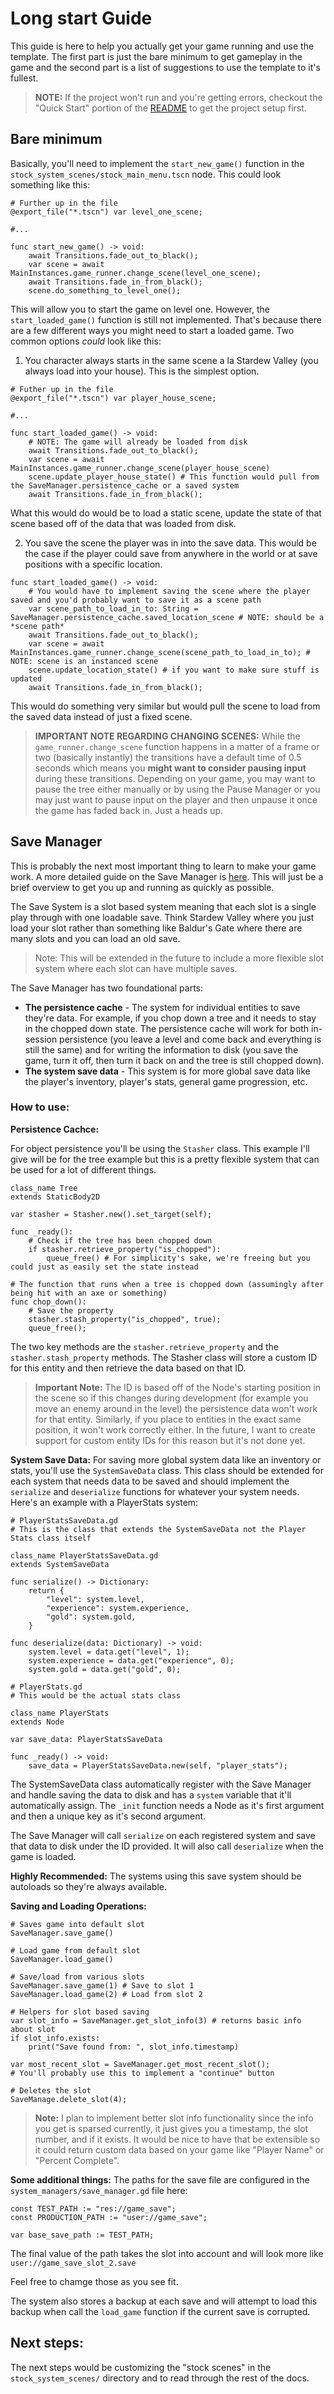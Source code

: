 # Long start Guide
This guide is here to help you actually get your game running and use the template. The first part is just the bare minimum to get gameplay in the game
and the second part is a list of suggestions to use the template to it's fullest.

> **NOTE:** If the project won't run and you're getting errors, checkout the "Quick Start" portion of the [README](../README.md) to get the project setup first.

## Bare minimum
Basically, you'll need to implement the `start_new_game()` function in the `stock_system_scenes/stock_main_menu.tscn` node. This could look something like
this:
```
# Further up in the file
@export_file("*.tscn") var level_one_scene;

#...

func start_new_game() -> void:
    await Transitions.fade_out_to_black();
    var scene = await MainInstances.game_runner.change_scene(level_one_scene);
    await Transitions.fade_in_from_black();
    scene.do_something_to_level_one();
```

This will allow you to start the game on level one. However, the `start_loaded_game()` function is still not implemented. That's because there are a few
different ways you might need to start a loaded game. Two common options *could* look like this:

1. You character always starts in the same scene a la Stardew Valley (you always load into your house). This is the simplest option.
```
# Futher up in the file
@export_file("*.tscn") var player_house_scene;

#...

func start_loaded_game() -> void:
    # NOTE: The game will already be loaded from disk
    await Transitions.fade_out_to_black();
    var scene = await MainInstances.game_runner.change_scene(player_house_scene)
    scene.update_player_house_state() # This function would pull from the SaveManager.persistence_cache or a saved system
    await Transitions.fade_in_from_black();
```
What this would do would be to load a static scene, update the state of that scene based off of the data that was loaded from disk.

2. You save the scene the player was in into the save data. This would be the case if the player could save from anywhere in the world or
at save positions with a specific location.

```
func start_loaded_game() -> void:
    # You would have to implement saving the scene where the player saved and you'd probably want to save it as a scene path
    var scene_path_to_load_in_to: String = SaveManager.persistence_cache.saved_location_scene # NOTE: should be a *scene path* 
    await Transitions.fade_out_to_black();
    var scene = await MainInstances.game_runner.change_scene(scene_path_to_load_in_to); # NOTE: scene is an instanced scene
    scene.update_location_state() # if you want to make sure stuff is updated
    await Transitions.fade_in_from_black();
```
This would do something very similar but would pull the scene to load from the saved data instead of just a fixed scene.

> **IMPORTANT NOTE REGARDING CHANGING SCENES:** While the `game_runner.change_scene` function happens in a matter of a frame or two (basically instantly) the transitions have a default time of 0.5 seconds which means you **might want to consider pausing input** during these transitions. Depending on your game, you may want to pause the tree either manually or by using the Pause Manager or you may just want to pause input on the player and then unpause it once the game has faded back in. Just a heads up. 
    
## Save Manager
This is probably the next most important thing to learn to make your game work. A more detailed guide on the Save Manager is [here](../docs/systems/save_manager.md). This
will just be a brief overview to get you up and running as quickly as possible.

The Save System is a slot based system meaning that each slot is a single play through with one loadable save. Think Stardew Valley where you just load your slot rather than
something like Baldur's Gate where there are many slots and you can load an old save.

> Note: This will be extended in the future to include a more flexible slot system where each slot can have multiple saves.

The Save Manager has two foundational parts: 
- **The persistence cache** - The system for individual entities to save they're data. For example, if you chop down a tree and it needs to stay in the chopped down state.
The persistence cache will work for both in-session persistence (you leave a level and come back and everything is still the same) and for writing the information to disk (you save the game, turn it off, then turn it back on and the tree is still chopped down).
- **The system save data** - This system is for more global save data like the player's inventory, player's stats, general game progression, etc. 

### How to use:

**Persistence Cachce:**

For object persistence you'll be using the `Stasher` class. This example I'll give will be for the tree example but this is a pretty flexible system that can be used for
a lot of different things.

``` 
class_name Tree
extends StaticBody2D

var stasher = Stasher.new().set_target(self);

func _ready():
    # Check if the tree has been chopped down
    if stasher.retrieve_property("is_chopped"):
        queue_free() # For simplicity's sake, we're freeing but you could just as easily set the state instead

# The function that runs when a tree is chopped down (assumingly after being hit with an axe or something)
func chop_down():
    # Save the property
    stasher.stash_property("is_chopped", true);
    queue_free();
```

The two key methods are the `stasher.retrieve_property` and the `stasher.stash_property` methods. The Stasher class will store a custom ID for this entity and then
retrieve the data based on that ID. 

> **Important Note:** The ID is based off of the Node's starting position in the scene so if this changes during development (for example you move an enemy around in the level) the persistence data won't work for that entity. Similarly, if you place to entities in the exact same position, it won't work correctly either. In the future, I want to create 
support for custom entity IDs for this reason but it's not done yet.

**System Save Data:**
For saving more global system data like an inventory or stats, you'll use the `SystemSaveData` class. This class should be extended for each system that needs data to be saved
and should implement the `serialize` and `deserialize` functions for whatever your system needs. Here's an example with a PlayerStats system:

```
# PlayerStatsSaveData.gd
# This is the class that extends the SystemSaveData not the Player Stats class itself

class_name PlayerStatsSaveData.gd
extends SystemSaveData

func serialize() -> Dictionary:
    return {
        "level": system.level,
        "experience": system.experience,
        "gold": system.gold,
    }

func deserialize(data: Dictionary) -> void:
    system.level = data.get("level", 1);
    system.experience = data.get("experience", 0);
    system.gold = data.get("gold", 0);
```

```
# PlayerStats.gd
# This would be the actual stats class

class_name PlayerStats
extends Node

var save_data: PlayerStatsSaveData

func _ready() -> void:
    save_data = PlayerStatsSaveData.new(self, "player_stats");
```

The SystemSaveData class automatically register with the Save Manager and handle saving the data to disk and has a
`system` variable that it'll automatically assign. The `_init` function needs a Node as it's first argument and then a unique key as it's second argument.

The Save Manager will call `serialize` on each registered system and save that data to disk under the ID provided. It will also call `deserialize` when the 
game is loaded.

**Highly Recommended:** The systems using this save system should be autoloads so they're always available. 

**Saving and Loading Operations:**
```
# Saves game into default slot
SaveManager.save_game()

# Load game from default slot
SaveManager.load_game()

# Save/load from various slots
SaveManager.save_game(1) # Save to slot 1
SaveManager.load_game(2) # Load from slot 2

# Helpers for slot based saving
var slot_info = SaveManager.get_slot_info(3) # returns basic info about slot
if slot_info.exists:
    print("Save found from: ", slot_info.timestamp)

var most_recent_slot = SaveManager.get_most_recent_slot();
# You'll probably use this to implement a "continue" button

# Deletes the slot
SaveManage.delete_slot(4);
```

> **Note:** I plan to implement better slot info functionality since the info you get is sparsed currently, it just gives you a timestamp, the slot number, and if it exists. 
It would be nice to have that be extensible so it could return custom data based on your game like "Player Name" or "Percent Complete".

**Some additional things:**
The paths for the save file are configured in the `system_managers/save_manager.gd` file here:
```
const TEST_PATH := "res://game_save";
const PRODUCTION_PATH := "user://game_save";

var base_save_path := TEST_PATH;
```

The final value of the path takes the slot into account and will look more like `user://game_save_slot_2.save`

Feel free to chamge those as you see fit.

The system also stores a backup at each save and will attempt to load this backup when call the `load_game` function if the current save is corrupted.

## Next steps:
The next steps would be customizing the "stock scenes" in the `stock_system_scenes/` directory and to read through the rest of the docs.